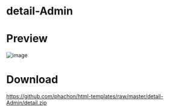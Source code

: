 # detail-Admin

# Preview
![image](https://github.com/phachon/html-templates/blob/master/detail-Admin/detail.png)

# Download
https://github.com/phachon/html-templates/raw/master/detail-Admin/detail.zip
